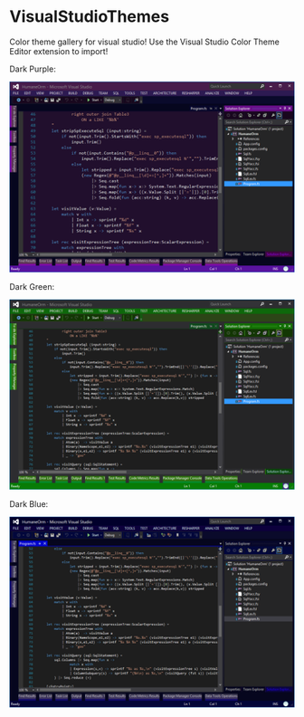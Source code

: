 VisualStudioThemes
==================

Color theme gallery for visual studio!
Use the Visual Studio Color Theme Editor extension to import!

Dark Purple:

![dark purple](DarkPurple.png)

Dark Green:

![grren](DarkGreen.png)

Dark Blue:

![grren](DarkBlue.png)
